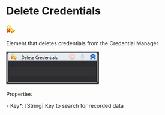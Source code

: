 # Delete Credentials

![](<../../../.gitbook/assets/0 (17).png>)

Element that deletes credentials from the Credential Manager

![](<../../../.gitbook/assets/1 (14).png>)

Properties

&#x20;\- Key\*: \[String] Key to search for recorded data
